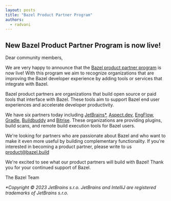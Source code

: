 ```yaml
---
layout: posts
title: "Bazel Product Partner Program"
authors:
  - radvani
---
```


## New Bazel Product Partner Program is now live!

Dear community members,

We are very happy to announce that the [Bazel product partner program](https://bazel.build/community/partners) is now live! With this program we aim to recognize organizations that are improving the Bazel developer experience by adding tools or services that integrate with Bazel.

Bazel product partners are organizations that build open source or paid tools that interface with Bazel. These tools aim to support Bazel end user experiences and accelerate developer productivity.

We have six partners today including [JetBrains*](https://plugins.jetbrains.com/), [Aspect.dev](https://www.aspect.build/), [EngFlow](https://www.engflow.com/), [Gradle](https://gradle.com/), [Buildbuddy](https://www.buildbuddy.io/) and [Bitrise](https://bitrise.io/). These organizations are providing plugins, build scans, and remote build execution tools for Bazel users.

We're looking for partners who are passionate about Bazel and who want to make it even more useful by building complementary functionality. If you're interested in becoming a product partner, please write to us [product@bazel.build](mailto:product@bazel.build)

We're excited to see what our product partners will build with Bazel!
Thank you for your continued support of Bazel.

The Bazel Team

_*Copyright © 2023 JetBrains s.r.o. JetBrains and IntelliJ are registered trademarks of JetBrains s.r.o._
